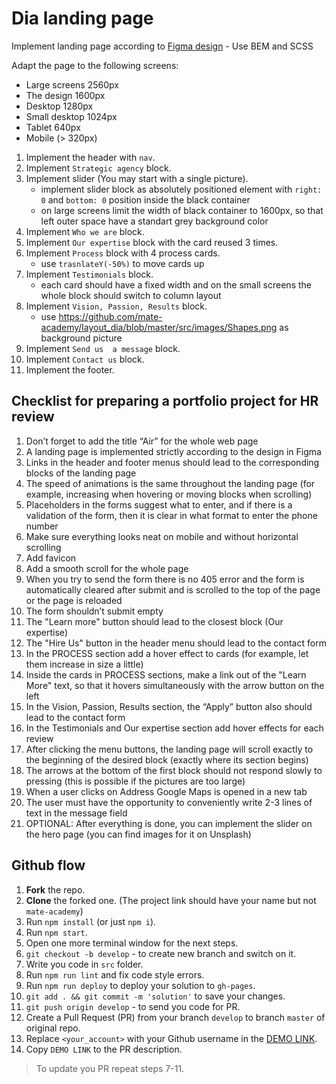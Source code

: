 # Dia landing page
Implement landing page according to [Figma design](https://www.figma.com/file/7qwsWggv9BAxMi2VPhBuPr/Air-(formerly-Dia)?node-id=9138%3A35) - Use BEM and SCSS

Adapt the page to the following screens:
- Large screens 2560px
- The design 1600px
- Desktop 1280px
- Small desktop 1024px
- Tablet 640px
- Mobile (> 320px)

1. Implement the header with `nav`.
1. Implement `Strategic agency` block.
1. Implement slider (You may start with a single picture).
    - implement slider block as absolutely positioned element with `right: 0` and `bottom: 0` position inside the black container
    - on large screens limit the width of black container to 1600px, so that left outer space have a standart grey background color
3. Implement `Who we are` block.
4. Implement `Our expertise` block with the card reused 3 times.
5. Implement `Process` block with 4 process cards.
    - use `trasnlateY(-50%)` to move cards up
6. Implement `Testimonials` block.
     - each card should have a fixed width and on the small screens the whole block should switch to column layout
8. Implement `Vision, Passion, Results` block.
    - use https://github.com/mate-academy/layout_dia/blob/master/src/images/Shapes.png as background picture
9. Implement `Send us  a message` block.
10. Implement `Contact us` block.
11. Implement the footer.

## Checklist for preparing a portfolio project for HR review

1. Don’t forget to add the title “Air” for the whole web page
2. A landing page is implemented strictly according to the design in Figma
4. Links in the header and footer menus should lead to the corresponding blocks of the landing page
5. The speed of animations is the same throughout the landing page (for example, increasing when hovering or moving blocks when scrolling)
6. Placeholders in the forms suggest what to enter, and if there is a validation of the form, then it is clear in what format to enter the phone number
7. Make sure everything looks neat on mobile and without horizontal scrolling
8. Add favicon
9. Add a smooth scroll for the whole page
10. When you try to send the form there is no 405 error and the form is automatically cleared after submit and is scrolled to the top of the page or the page is reloaded
11. The form shouldn’t submit empty
12. The "Learn more" button should lead to the closest block (Our expertise)
13. The "Hire Us" button in the header menu should lead to the contact form
14. In the PROCESS section add a hover effect to cards (for example, let them increase in size a little)
15. Inside the cards in PROCESS sections, make a link out of the "Learn More" text, so that it hovers simultaneously with the arrow button on the left
16. In the Vision, Passion, Results section, the “Apply” button also should lead to the contact form
17. In the Testimonials and Our expertise section add hover effects for each review
18. After clicking the menu buttons, the landing page will scroll exactly to the beginning of the desired block (exactly where its section begins)
19. The arrows at the bottom of the first block should not respond slowly to pressing (this is possible if the pictures are too large)
20. When a user clicks on Address Google Maps is opened in a new tab
21. The user must have the opportunity to conveniently write 2-3 lines of text in the message field
22. OPTIONAL: After everything is done, you can implement the slider on the hero page (you can find images for it on Unsplash)


## Github flow
1. **Fork** the repo.
2. **Clone** the forked one. (The project link should have your name but not `mate-academy`)
3. Run `npm install` (or just `npm i`).
4. Run `npm start`.
5. Open one more terminal window for the next steps.
6. `git checkout -b develop` - to create new branch and switch on it.
7. Write you code in `src` folder.
8. Run `npm run lint` and fix code style errors.
9. Run `npm run deploy` to deploy your solution to `gh-pages`.
10. `git add . && git commit -m 'solution'` to save your changes.
11. `git push origin develop` - to send you code for PR.
12. Create a Pull Request (PR) from your branch `develop` to branch `master` of original repo.
13. Replace `<your_account>` with your Github username in the
  [DEMO LINK](https://Vitaliy-Anochin.github.io/layout_dia/).
14. Copy `DEMO LINK` to the PR description.

> To update you PR repeat steps 7-11.
